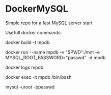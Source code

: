 # DockerMySQL

Simple repo for a fast MySQL server start

Usefull docker commands: 

docker build -t mpdb

docker run --name mpdb -v "$PWD":/mnt -e MYSQL_ROOT_PASSWORD="passwd" -d mpdb

docker logs mpdb 

docker exec -it mpdb /bin/bash

mysql -uroot -ppasswd
